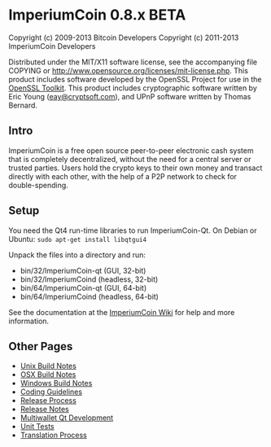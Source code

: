 ImperiumCoin 0.8.x BETA
====================

Copyright (c) 2009-2013 Bitcoin Developers
Copyright (c) 2011-2013 ImperiumCoin Developers

Distributed under the MIT/X11 software license, see the accompanying
file COPYING or http://www.opensource.org/licenses/mit-license.php.
This product includes software developed by the OpenSSL Project for use in the [OpenSSL Toolkit](http://www.openssl.org/). This product includes
cryptographic software written by Eric Young ([eay@cryptsoft.com](mailto:eay@cryptsoft.com)), and UPnP software written by Thomas Bernard.


Intro
---------------------
ImperiumCoin is a free open source peer-to-peer electronic cash system that is
completely decentralized, without the need for a central server or trusted
parties.  Users hold the crypto keys to their own money and transact directly
with each other, with the help of a P2P network to check for double-spending.


Setup
---------------------
You need the Qt4 run-time libraries to run ImperiumCoin-Qt. On Debian or Ubuntu:
	`sudo apt-get install libqtgui4`

Unpack the files into a directory and run:

- bin/32/ImperiumCoin-qt (GUI, 32-bit)
- bin/32/ImperiumCoind (headless, 32-bit)
- bin/64/ImperiumCoin-qt (GUI, 64-bit)
- bin/64/ImperiumCoind (headless, 64-bit)

See the documentation at the [ImperiumCoin Wiki](http://ImperiumCoin.info)
for help and more information.


Other Pages
---------------------
- [Unix Build Notes](build-unix.md)
- [OSX Build Notes](build-osx.md)
- [Windows Build Notes](build-msw.md)
- [Coding Guidelines](coding.md)
- [Release Process](release-process.md)
- [Release Notes](release-notes.md)
- [Multiwallet Qt Development](multiwallet-qt.md)
- [Unit Tests](unit-tests.md)
- [Translation Process](translation_process.md)

